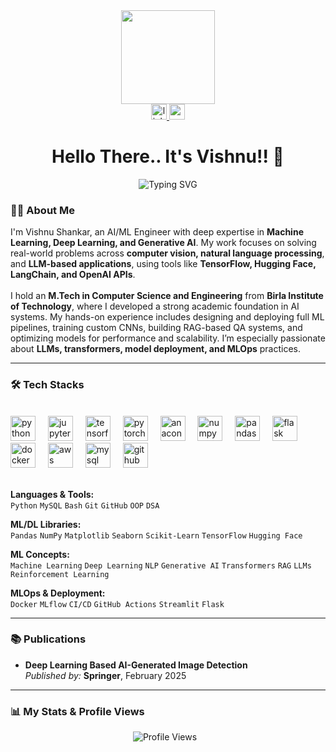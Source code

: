 <div align="center">
  <img height="150" src="https://user-images.githubusercontent.com/58518192/87162442-bf3e8180-c2e7-11ea-9f2a-53a50306b7ce.gif" />
</div>

<div align="center">
  <a href="https://linkedin.com/in/vs777" target="_blank">
    <img src="https://img.shields.io/static/v1?message=LinkedIn&logo=linkedin&label=&color=0077B5&logoColor=white&labelColor=&style=for-the-badge" height="25" alt="linkedin logo" />
  </a>
  <a href="mailto:vishnu05998@gmail.com" target="_blank">
    <img src="https://img.shields.io/static/v1?message=Gmail&logo=gmail&label=&color=D14836&logoColor=white&labelColor=&style=for-the-badge" height="25" alt="gmail logo" />
  </a>
</div>

<h1 align="center">Hello There.. It's Vishnu!! 👋</h1>

<div align="center">
  <img src="https://camo.githubusercontent.com/4747e9f02b4dd9095a0b9e4dd49bbd2a6a45b607ec30cc3fb155aa50d032e1a6/68747470733a2f2f726561646d652d747970696e672d7376672e6865726f6b756170702e636f6d3f666f6e743d466972612b436f64652670617573653d3130303026636f6c6f723d3239383643432663656e7465723d74727565267643656e7465723d747275652677696474683d343335266c696e65733d41492b456e67696e6565723b446174612b536369656e746973743b4f70656e2b536f757263652b456e74687573696173743b416c776179732b6c6561726e696e672b6e65772b7468696e6773" alt="Typing SVG" />
</div>


<h3 align="left">🧑‍💻 About Me</h3>

<p align="left">
  I'm Vishnu Shankar, an AI/ML Engineer with deep expertise in <strong>Machine Learning, Deep Learning, and Generative AI</strong>. My work focuses on solving real-world problems across <strong>computer vision, natural language processing</strong>, and <strong>LLM-based applications</strong>, using tools like <strong>TensorFlow, Hugging Face, LangChain, and OpenAI APIs</strong>.<br><br>
  I hold an <strong>M.Tech in Computer Science and Engineering</strong> from <strong>Birla Institute of Technology</strong>, where I developed a strong academic foundation in AI systems. My hands-on experience includes designing and deploying full ML pipelines, training custom CNNs, building RAG-based QA systems, and optimizing models for performance and scalability. I’m especially passionate about <strong>LLMs, transformers, model deployment, and MLOps</strong> practices.
</p>

<hr />

<h3 align="left">🛠 Tech Stacks</h3>

</br>

<div align="left">
  <img src="https://cdn.jsdelivr.net/gh/devicons/devicon/icons/python/python-original.svg" height="40" alt="python logo" />
  <img width="12" />
  <img src="https://cdn.jsdelivr.net/gh/devicons/devicon/icons/jupyter/jupyter-original.svg" height="40" alt="jupyter logo" />
  <img width="12" />
  <img src="https://cdn.jsdelivr.net/gh/devicons/devicon/icons/tensorflow/tensorflow-original.svg" height="40" alt="tensorflow logo" />
  <img width="12" />
  <img src="https://cdn.jsdelivr.net/gh/devicons/devicon/icons/pytorch/pytorch-original.svg" height="40" alt="pytorch logo" />
  <img width="12" />
  <img src="https://cdn.jsdelivr.net/gh/devicons/devicon/icons/anaconda/anaconda-original.svg" height="40" alt="anaconda logo" />
  <img width="12" />
  <img src="https://cdn.jsdelivr.net/gh/devicons/devicon/icons/numpy/numpy-original.svg" height="40" alt="numpy logo" />
  <img width="12" />
  <img src="https://cdn.jsdelivr.net/gh/devicons/devicon/icons/pandas/pandas-original.svg" height="40" alt="pandas logo" />
  <img width="12" />
  <img src="https://cdn.jsdelivr.net/gh/devicons/devicon/icons/flask/flask-original.svg" height="40" alt="flask logo" />
  <img width="12" />
  <img src="https://cdn.jsdelivr.net/gh/devicons/devicon/icons/docker/docker-plain-wordmark.svg" height="40" alt="docker logo" />
  <img width="12" />
  <img src="https://cdn.jsdelivr.net/gh/devicons/devicon/icons/amazonwebservices/amazonwebservices-line-wordmark.svg" height="40" alt="aws logo" />
  <img width="12" />
  <img src="https://cdn.jsdelivr.net/gh/devicons/devicon/icons/mysql/mysql-original.svg" height="40" alt="mysql logo" />
  <img width="12" />
  <img src="https://cdn.jsdelivr.net/gh/devicons/devicon/icons/github/github-original.svg" height="40" alt="github logo" />
</div>
<br />

**Languages & Tools:**  
`Python` `MySQL` `Bash` `Git` `GitHub` `OOP` `DSA`

**ML/DL Libraries:**  
`Pandas` `NumPy` `Matplotlib` `Seaborn` `Scikit-Learn` `TensorFlow` `Hugging Face`

**ML Concepts:**  
`Machine Learning` `Deep Learning` `NLP` `Generative AI` `Transformers` `RAG` `LLMs` `Reinforcement Learning`

**MLOps & Deployment:**  
`Docker` `MLflow` `CI/CD` `GitHub Actions` `Streamlit` `Flask`

<hr />

<h3 align="left">📚 Publications</h3>

<ul align="left">
  <li>
    <strong>Deep Learning Based AI-Generated Image Detection</strong><br>
    <em>Published by:</em> <strong>Springer</strong>, February 2025
  </li>
</ul>

<hr />

<h3 align="left">📊 My Stats & Profile Views</h3>

<div align="center">
  <img src="https://komarev.com/ghpvc/?username=ShankarVish&label=Profile%20Views&color=0e75b6&style=flat" alt="Profile Views" style="margin-right: 10px;" />
</div>



